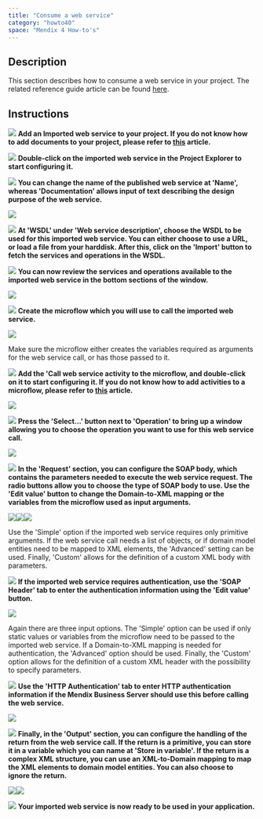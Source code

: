 ```yaml
---
title: "Consume a web service"
category: "howto40"
space: "Mendix 4 How-to's"
---
```

## Description

This section describes how to consume a web service in your project. The related reference guide article can be found [here](/refguide4/Imported+Web+Services).

## Instructions

![](attachments/819203/917932.png) **Add an Imported web service to your project. If you do not know how to add documents to your project, please refer to [this](add-documents-to-a-module) article.**

![](attachments/819203/917932.png) **Double-click on the imported web service in the Project Explorer to start configuring it.**

![](attachments/819203/917932.png) **You can change the name of the published web service at 'Name', whereas 'Documentation' allows input of text describing the design purpose of the web service.**

![](attachments/2621626/2752987.png)

![](attachments/819203/917932.png) **At 'WSDL' under 'Web service description', choose the WSDL to be used for this imported web service. You can either choose to use a URL, or load a file from your harddisk. After this, click on the 'Import' button to fetch the services and operations in the WSDL.**

![](attachments/819203/917932.png) **You can now review the services and operations available to the imported web service in the bottom sections of the window.**

![](attachments/2621626/2752988.png)

![](attachments/819203/917932.png) **Create the microflow which you will use to call the imported web service.**

![](attachments/2621626/2752986.png)

Make sure the microflow either creates the variables required as arguments for the web service call, or has those passed to it.

![](attachments/819203/917932.png) **Add the 'Call web service activity to the microflow, and double-click on it to start configuring it. If you do not know how to add activities to a microflow, please refer to [this](add-an-activity-to-a-microflow) article.**

![](attachments/2621626/2752985.png)

![](attachments/819203/917932.png) **Press the 'Select...' button next to 'Operation' to bring up a window allowing you to choose the operation you want to use for this web service call.**

![](attachments/2621626/2752984.png)

![](attachments/819203/917932.png) **In the 'Request' section, you can configure the SOAP body, which contains the parameters needed to execute the web service request. The radio buttons allow you to choose the type of SOAP body to use. Use the 'Edit value' button to change the Domain-to-XML mapping or the variables from the microflow used as input arguments.**

![](attachments/2621626/2752991.png)![](attachments/2621626/2752992.png)![](attachments/2621626/2752993.png)

Use the 'Simple' option if the imported web service requires only primitive arguments. If the web service call needs a list of objects, or if domain model entities need to be mapped to XML elements, the 'Advanced' setting can be used. Finally, 'Custom' allows for the definition of a custom XML body with parameters.

![](attachments/819203/917932.png) **If the imported web service requires authentication, use the 'SOAP Header' tab to enter the authentication information using the 'Edit value' button.**

![](attachments/2621626/2752990.png)

Again there are three input options. The 'Simple' option can be used if only static values or variables from the microflow need to be passed to the imported web service. If a Domain-to-XML mapping is needed for authentication, the 'Advanced' option should be used. Finally, the 'Custom' option allows for the definition of a custom XML header with the possibility to specify parameters.

![](attachments/819203/917932.png) **Use the 'HTTP Authentication' tab to enter HTTP authentication information if the Mendix Business Server should use this before calling the web service.**

![](attachments/2621626/2752989.png)

![](attachments/819203/917932.png) **Finally, in the 'Output' section, you can configure the handling of the return from the web service call. If the return is a primitive, you can store it in a variable which you can name at 'Store in variable'. If the return is a complex XML structure, you can use an XML-to-Domain mapping to map the XML elements to domain model entities. You can also choose to ignore the return.**

![](attachments/2621626/2752994.png)![](attachments/2621626/2752995.png)

![](attachments/819203/917932.png) **Your imported web service is now ready to be used in your application.**

